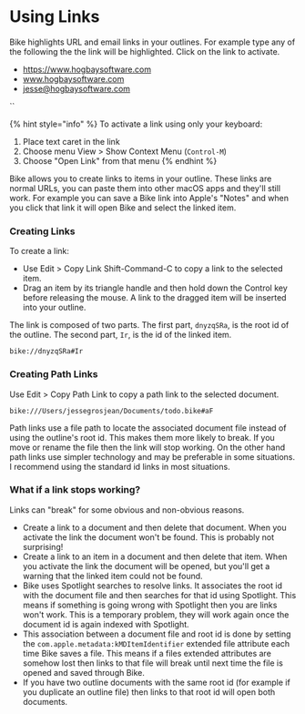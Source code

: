 # Using Links

Bike highlights URL and email links in your outlines. For example type any of the following the the link will be highlighted. Click on the link to activate.

* https://www.hogbaysoftware.com
* www.hogbaysoftware.com
* jesse@hogbaysoftware.com

``

{% hint style="info" %}
To activate a link using only your keyboard:

1. Place text caret in the link
2. Choose menu View > Show Context Menu (`Control-M`)
3. Choose "Open Link" from that menu
{% endhint %}

Bike allows you to create links to items in your outline. These links are normal URLs, you can paste them into other macOS apps and they'll still work. For example you can save a Bike link into Apple's "Notes" and when you click that link it will open Bike and select the linked item.

### Creating Links

To create a link:

* Use Edit > Copy Link Shift-Command-C to copy a link to the selected item.
* Drag an item by its triangle handle and then hold down the Control key before releasing the mouse. A link to the dragged item will be inserted into your outline.

The link is composed of two parts. The first part, `dnyzqSRa`, is the root id of the outline. The second part, `Ir`, is the id of the linked item.

```
bike://dnyzqSRa#Ir
```

### Creating Path Links

Use Edit > Copy Path Link to copy a path link to the selected document.

```
bike:///Users/jessegrosjean/Documents/todo.bike#aF
```

Path links use a file path to locate the associated document file instead of using the outline's root id. This makes them more likely to break. If you move or rename the file then the link will stop working. On the other hand path links use simpler technology and may be preferable in some situations. I recommend using the standard id links in most situations.

### What if a link stops working?

Links can "break" for some obvious and non-obvious reasons.

* Create a link to a document and then delete that document. When you activate the link the document won't be found. This is probably not surprising!
* Create a link to an item in a document and then delete that item. When you activate the link the document will be opened, but you'll get a warning that the linked item could not be found.
* Bike uses Spotlight searches to resolve links. It associates the root id with the document file and then searches for that id using Spotlight. This means if something is going wrong with Spotlight then you are links won't work. This is a temporary problem, they will work again once the document id is again indexed with Spotlight.
* This association between a document file and root id is done by setting the `com.apple.metadata:kMDItemIdentifier` extended file attribute each time Bike saves a file. This means if a files extended attributes are somehow lost then links to that file will break until next time the file is opened and saved through Bike.
* If you have two outline documents with the same root id (for example if you duplicate an outline file) then links to that root id will open both documents.
